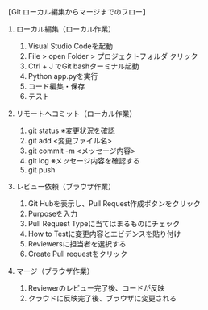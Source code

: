 【Git ローカル編集からマージまでのフロー】
1. ローカル編集（ローカル作業）
    1. Visual Studio Codeを起動
    2. File > open Folder > プロジェクトフォルダ クリック
    3. Ctrl + J でGit bashターミナル起動
    4. Python app.pyを実行
    5. コード編集・保存
    6. テスト

2. リモートへコミット（ローカル作業）
    1. git status    ※変更状況を確認
    2. git add <変更ファイル名>
    3. git commit -m <メッセージ内容>
    4. git log   ※メッセージ内容を確認する 
    5. git push

3. レビュー依頼（ブラウザ作業）
    1. Git Hubを表示し、Pull Request作成ボタンをクリック
    2. Purposeを入力
    3. Pull Request Typeに当てはまるものにチェック
    4. How to Testに変更内容とエビデンスを貼り付け
    5. Reviewersに担当者を選択する
    6. Create Pull requestをクリック

4. マージ（ブラウザ作業）
    1. Reviewerのレビュー完了後、コードが反映
    2. クラウドに反映完了後、ブラウザに変更される

